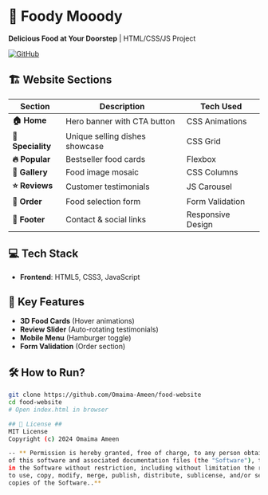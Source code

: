 # 🍔 Foody Mooody 
**Delicious Food at Your Doorstep** | HTML/CSS/JS Project  

 
[![GitHub](https://img.shields.io/github/last-commit/Omaima-Ameen/food-website?color=blue)](https://github.com/Omaima-Ameen/food-website)



## 🏗️ Website Sections
| Section | Description | Tech Used |
|---------|-------------|-----------|
| **🏠 Home** | Hero banner with CTA button | CSS Animations |
| **🌟 Speciality** | Unique selling dishes showcase | CSS Grid |
| **🔥 Popular** | Bestseller food cards | Flexbox |
| **📸 Gallery** | Food image mosaic | CSS Columns |
| **⭐ Reviews** | Customer testimonials | JS Carousel |
| **🛒 Order** | Food selection form | Form Validation |
| **🦶 Footer** | Contact & social links | Responsive Design |

  

## 💻 Tech Stack  
- **Frontend**: HTML5, CSS3, JavaScript  
  

## 📌 Key Features  
- **3D Food Cards** (Hover animations)  
- **Review Slider** (Auto-rotating testimonials)  
- **Mobile Menu** (Hamburger toggle)  
- **Form Validation** (Order section)  

## 🛠️ How to Run?
```bash
git clone https://github.com/Omaima-Ameen/food-website
cd food-website
# Open index.html in browser

## 📜 License ##
MIT License 
Copyright (c) 2024 Omaima Ameen  

-- ** Permission is hereby granted, free of charge, to any person obtaining a copy  
of this software and associated documentation files (the "Software"), to deal  
in the Software without restriction, including without limitation the rights  
to use, copy, modify, merge, publish, distribute, sublicense, and/or sell  
copies of the Software..**
